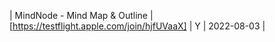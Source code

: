 | MindNode - Mind Map &amp; Outline | [https://testflight.apple.com/join/hjfUVaaX] | Y | 2022-08-03 |
